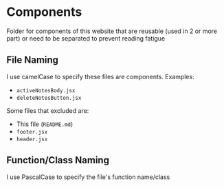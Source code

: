 # Components

Folder for components of this website that are reusable (used in 2 or more part) or need to be separated to prevent reading fatigue

## File Naming

I use camelCase to specify these files are components. Examples:

- `activeNotesBody.jsx`
- `deleteNotesButton.jsx`

Some files that excluded are:

- This file (`README.md`)
- `footer.jsx`
- `header.jsx`

## Function/Class Naming

I use PascalCase to specify the file's function name/class
